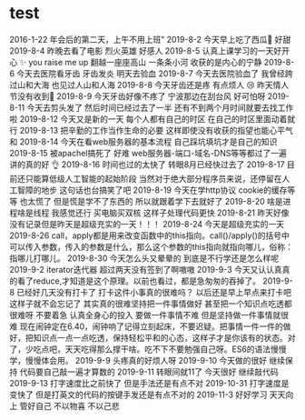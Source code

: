 # test
2016-1-22 年会后的第二天，上午不用上班”
2019-8-2 今天早上吃了西瓜🍉 好甜
2019-8-4 昨晚去看了电影 烈火英雄 好感人
2019-8-5 认真上课学习的一天好开心 ✨ you raise me up  翻越一座座高山 一条条小河 收获的是内心的宁静
2019-8-6 今天去医院看牙齿 牙齿发炎 明天去验血
2019-8-7 今天去医院验血了 我曾经跨过山和大海 也见过人山和人海 
2019-8-8 今天牙齿还是疼 有点烦人 😢  昨天情人节没有收到🌹
2019-8-9 今天牙齿好像不疼了 宁波那边在刮台风 好可怕呀
2019-8-11 今天去剪头发了 然后时间已经过去了一半 还有不到两个月时间就要去找工作啦
2019-8-12 今天又是新的一天 每个人都有自己的时区 在自己的时区里面动着就行
2019-8-13 把辛勤的工作当作生命的必要 这样即使没有收获的指望也能心平气和
2019-8-14 今天在看web服务器的基本流程 自己踩坑填坑才是自己的知识
2019-8-15 被apachel搞死了  好难  web服务器-端口-域名-DNS等等都过了一遍 讲的真的好 👌
2019-8-16  时间也过的太快了 转眼8月已经快过去了
2019-8-17 目前还只能算低级人工智能的起始阶段 当然对于绝大部分程序员来说，还停留在人工智障的地步  这句话也台搞笑了吧
2019-8-19 今天在学http协议 cookie的缓存等等 也太慌了 但是慌是学不了东西的 所以就跟着学下去就好了
2019-8-20 啥是进程啥是线程 我感觉还行 买电脑买双核 这样子处理代码更快
2019-8-21 昨天好像没有记录但是昨天是超级充实的一天！！！
2019-8-24 今天是超级充实的一天
2019-8-26 call，apply都是用来改变函数中的this指向。call()/apply()的括号中可以传入参数，传入的参数是什么，那么这个参数的this指向就指向哪儿，俗称：指哪儿打哪儿。
2019-8-30 今天怎么头又晕晕的 到底是不行学还是怎么样呢
2019-9-2 iterator迭代器 超过两天没有签到了啊嗷嗷
2019-9-3 今天又认认真真的看了reduce,才知道是这个原理。以前也看过，都是急匆匆的吞掉了。
2019-9-8 已经好几天没有打卡了 打卡这件小事真的很难吗？ 以后还是早上早点来打卡吧 这样子就不会忘记了 其实真的很难坚持把一件事情做好 甚至把一个知识点吃透都很难呀 不要着急 认真全身心的投入 要做一件事情不难 但是坚持做一件事情就很难 现在闹钟定在6.40，闹钟响了记得立刻起床，不要迟疑。把事情一件一件的做好，把知识点一点一点吃透，保持轻松平和的心态，这样子才是你该有的状态。对了，少吃点吧，天天吃得那么撑干啥。吃不下不要勉强自己呀。ES6的语法慢慢学，慢慢体会用。
2019-9-9 头疼真的好烦人呀
2019-9-10 今天做的很好 继续保持 代码要自己敲一遍才算数的
2019-9-11 转眼间就11了 今天很好 继续敲代码 
2019-9-13 打字速度比之前快了 但是手法还是有点不对 
2019-10-31 打字速度是变快了 但是打英文的代码的按键手发还是有点不对的
2019-11-3 好好学习 天天向上 管好自己 不以物喜 不以己悲
